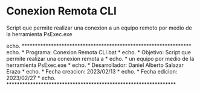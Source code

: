 # Conexion Remota CLI
Script que permite realizar una conexion a un equipo remoto por medio de la herramienta PsExec.exe

echo. ****************************************************************
echo. * Programa: Conexion Remota CLI.bat                            *
echo. * Objetivo: Script que permite realizar una conexion remota a  *
echo. *           un equipo por medio de la herramienta PsExec.exe   *
echo. * Desarrollador: Daniel Alberto Salazar Erazo                  *
echo. * Fecha creacion: 2023/02/13                                   *
echo. * Fecha edicion: 2023/02/27                                    *
echo. ****************************************************************
